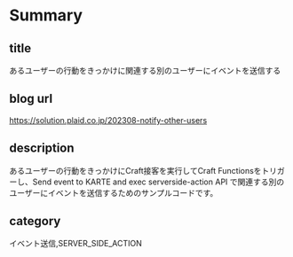 # Summary
## title
あるユーザーの行動をきっかけに関連する別のユーザーにイベントを送信する

## blog url
https://solution.plaid.co.jp/202308-notify-other-users

## description
あるユーザーの行動をきっかけにCraft接客を実行してCraft Functionsをトリガーし、Send event to KARTE and exec serverside-action API で関連する別のユーザーにイベントを送信するためのサンプルコードです。

## category
イベント送信,SERVER_SIDE_ACTION
